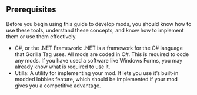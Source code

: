 ## Prerequisites
Before you begin using this guide to develop mods, you should know how to use these tools, understand these concepts, and know how to implement them or use them effectively.

- C#, or the .NET Framework: .NET is a framework for the C# language that Gorilla Tag uses. All mods are coded in C#. This is required to code any mods. If you have used a software like Windows Forms, you may already know what is required to use it.
- Utilla: A utility for implementing your mod. It lets you use it’s built-in modded lobbies feature, which should be implemented if your mod gives you a competitive advantage.